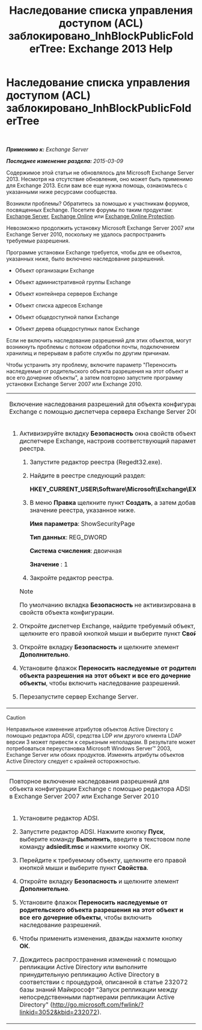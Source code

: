 ﻿---
title: 'Наследование списка управления доступом (ACL) заблокировано_InhBlockPublicFolderTree: Exchange 2013 Help'
TOCTitle: Наследование списка управления доступом (ACL) заблокировано_InhBlockPublicFolderTree
ms:assetid: e3b89c8a-d6f8-4864-8bf0-35a78ce87cc4
ms:mtpsurl: https://technet.microsoft.com/ru-ru/library/ms.exch.setupreadiness.inhblockpublicfoldertree(v=EXCHG.150)
ms:contentKeyID: 50489264
ms.date: 05/22/2018
mtps_version: v=EXCHG.150
ms.translationtype: MT
---

# Наследование списка управления доступом (ACL) заблокировано\_InhBlockPublicFolderTree

 

_**Применимо к:** Exchange Server_

_**Последнее изменение раздела:** 2015-03-09_

Содержимое этой статьи не обновлялось для Microsoft Exchange Server 2013. Несмотря на отсутствие обновления, оно может быть применимо для Exchange 2013. Если вам все еще нужна помощь, ознакомьтесь с указанными ниже ресурсами сообщества.

Возникли проблемы? Обратитесь за помощью к участникам форумов, посвященных Exchange. Посетите форумы по таким продуктам: [Exchange Server](https://go.microsoft.com/fwlink/p/?linkid=60612), [Exchange Online](https://go.microsoft.com/fwlink/p/?linkid=267542) или [Exchange Online Protection](https://go.microsoft.com/fwlink/p/?linkid=285351).

Невозможно продолжить установку Microsoft Exchange Server 2007 или Exchange Server 2010, поскольку не удалось распространить требуемые разрешения.

Программе установки Exchange требуется, чтобы для ее объектов, указанных ниже, было включено наследование разрешений.

  - Объект организации Exchange

  - Объект административной группы Exchange

  - Объект контейнера серверов Exchange

  - Объект списка адресов Exchange

  - Объект общедоступной папки Exchange

  - Объект дерева общедоступных папок Exchange

Если не включить наследование разрешений для этих объектов, могут возникнуть проблемы с потоком обработки почты, подключением хранилищ и перерывам в работе службы по другим причинам.

Чтобы устранить эту проблему, включите параметр "Переносить наследуемые от родительского объекта разрешения на этот объект и все его дочерние объекты", а затем повторно запустите программу установки Exchange Server 2007 или Exchange 2010.


<table>
<colgroup>
<col style="width: 100%" />
</colgroup>
<tbody>
<tr class="odd">
<td><p>Включение наследования разрешений для объекта конфигурации Exchange с помощью диспетчера сервера Exchange Server 2003</p></td>
</tr>
<tr class="even">
<td><ol>
<li><p>Активизируйте вкладку <strong>Безопасность</strong> окна свойств объекта в диспетчере Exchange, настроив соответствующий параметр реестра.</p>
<ol>
<li><p>Запустите редактор реестра (Regedt32.exe).</p></li>
<li><p>Найдите в реестре следующий раздел:</p>
<p><strong>HKEY_CURRENT_USER\Software\Microsoft\Exchange\EXAdmin</strong></p></li>
<li><p>В меню <strong>Правка</strong> щелкните пункт <strong>Создать</strong>, а затем добавьте значение реестра, указанное ниже.</p>
<p><strong>Имя параметра</strong>: ShowSecurityPage</p>
<p><strong>Тип данных</strong>: REG_DWORD</p>
<p><strong>Система счисления</strong>: двоичная</p>
<p><strong>Значение</strong> : 1</p></li>
<li><p>Закройте редактор реестра.</p></li>
</ol>

> [!NOTE]  
> По умолчанию вкладка <strong>Безопасность</strong> не активизирована в окне свойств объекта конфигурации. 

</li>
<li><p>Откройте диспетчер Exchange, найдите требуемый объект, щелкните его правой кнопкой мыши и выберите пункт <strong>Свойства</strong>.</p></li>
<li><p>Откройте вкладку <strong>Безопасность</strong> и щелкните элемент <strong>Дополнительно</strong>.</p></li>
<li><p>Установите флажок <strong>Переносить наследуемые от родительского объекта разрешения на этот объект и все его дочерние объекты</strong>, чтобы включить наследование разрешений.</p></li>
<li><p>Перезапустите сервер Exchange Server.</p></li>
</ol></td>
</tr>
</tbody>
</table>


> [!CAUTION]  
> Неправильное изменение атрибутов объектов Active Directory с помощью редактора ADSI, средства LDP или другого клиента LDAP версии 3 может привести к серьезным неполадкам. В результате может потребоваться переустановка Microsoft Windows Server™ 2003, Exchange Server или обоих продуктов. Изменять атрибуты объектов Active Directory следует с крайней осторожностью. 



<table>
<colgroup>
<col style="width: 100%" />
</colgroup>
<tbody>
<tr class="odd">
<td><p>Повторное включение наследования разрешений для объекта конфигурации Exchange с помощью редактора ADSI в Exchange Server 2007 или Exchange Server 2010</p></td>
</tr>
<tr class="even">
<td><ol>
<li><p>Установите редактор ADSI.</p></li>
<li><p>Запустите редактор ADSI. Нажмите кнопку <strong>Пуск</strong>, выберите команду <strong>Выполнить</strong>, введите в текстовом поле команду <strong>adsiedit.msc</strong> и нажмите кнопку ОК.</p></li>
<li><p>Перейдите к требуемому объекту, щелкните его правой кнопкой мыши и выберите пункт <strong>Свойства</strong>.</p></li>
<li><p>Откройте вкладку <strong>Безопасность</strong> и щелкните элемент <strong>Дополнительно</strong>.</p></li>
<li><p>Установите флажок <strong>Переносить наследуемые от родительского объекта разрешения на этот объект и все его дочерние объекты</strong>, чтобы включить наследование разрешений.</p></li>
<li><p>Чтобы применить изменения, дважды нажмите кнопку <strong>ОК</strong>.</p></li>
<li><p>Дождитесь распространения изменений с помощью репликации Active Directory или выполните принудительную репликацию Active Directory в соответствии с процедурой, описанной в статье 232072 базы знаний Майкрософт &quot;Запуск репликации между непосредственными партнерами репликации Active Directory&quot; (<a href="http://go.microsoft.com/fwlink/?linkid=3052&kbid=232072" class="uri">http://go.microsoft.com/fwlink/?linkid=3052&amp;kbid=232072</a>).</p></li>
</ol></td>
</tr>
</tbody>
</table>

